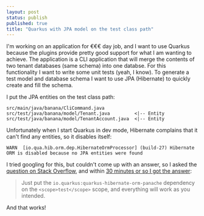 ```yaml
---
layout: post
status: publish
published: true
title: "Quarkus with JPA model on the test class path"
---
```

I'm working on an application for €€€ day job, and I want to use Quarkus because the plugins provide pretty good support for what I am wanting to achieve.
The application is a CLI application that will merge the contents of two tenant databases (same schema) into one databse.
For this functionality I want to write some unit tests (yeah, I know).
To generate a test model and database schema I want to use JPA (Hibernate) to quickly create and fill the schema.

I put the JPA entities on the test class path:

```
src/main/java/banana/CliCommand.java
src/test/java/banana/model/Tenant.java         <|-- Entity
src/test/java/banana/model/TenantAccount.java  <|-- Entity
```

Unfortunately when I start Quarkus in dev mode, Hibernate complains that it can't find any entities, so it disables itself:

```
WARN  [io.qua.hib.orm.dep.HibernateOrmProcessor] (build-27) Hibernate ORM is disabled because no JPA entities were found
```

I tried googling for this, but couldn't come up with an answer, so I asked the [question on Stack Overflow][question], and within [30 minutes or so I got the answer][answer]:

> Just put the `io.quarkus:quarkus-hibernate-orm-panache` dependency on the `<scope>test</scope>` scope, and everything will work as you intended.

And that works!

[question]: https://stackoverflow.com/q/76771938/611274
[answer]: https://stackoverflow.com/a/76772363/611274
